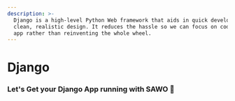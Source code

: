 ```yaml
---
description: >-
  Django is a high-level Python Web framework that aids in quick development and
  clean, realistic design. It reduces the hassle so we can focus on coding the
  app rather than reinventing the whole wheel.
---
```


# Django

### Let's Get your Django App running with SAWO 🙌 

